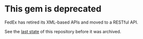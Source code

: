 # This gem is deprecated
FedEx has retired its XML-based APIs and moved to a RESTful API.

See the [last state](https://github.com/stitchfix/fedex/tree/7d76a1c843875f46654760cf1c04e45057359e39) of this repository before it was archived.
